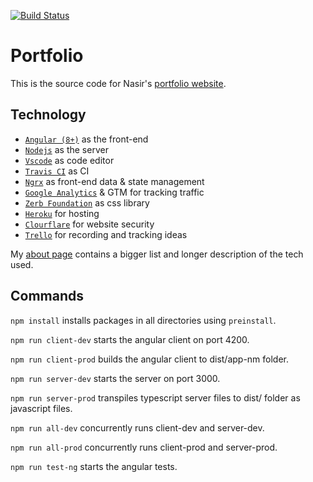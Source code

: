 [![Build Status](https://travis-ci.com/c3mohamn/portfolio.svg?branch=master)](https://travis-ci.com/c3mohamn/portfolio)

# Portfolio

This is the source code for Nasir's [portfolio website](https://nasirm.ca).

## Technology

- [`Angular (8+)`](https://angular.io/) as the front-end
- [`Nodejs`](https://nodejs.org) as the server
- [`Vscode`](https://code.visualstudio.com/) as code editor
- [`Travis CI`](https://travis-ci.org/) as CI
- [`Ngrx`](https://ngrx.io/) as front-end data & state management
- [`Google Analytics`](https://analytics.google.com) & GTM for tracking traffic
- [`Zerb Foundation`](https://foundation.zurb.com/) as css library
- [`Heroku`](https://heroku.com) for hosting
- [`Clourflare`](https://www.cloudflare.com/) for website security
- [`Trello`](https://trello.com/b/hoS9NAOg/portfolio-ideas) for recording and tracking ideas

My [about page](https://nasirm.ca/about) contains a bigger list and longer description of the tech used.

## Commands

`npm install` installs packages in all directories using `preinstall`.

`npm run client-dev` starts the angular client on port 4200.

`npm run client-prod` builds the angular client to dist/app-nm folder.

`npm run server-dev` starts the server on port 3000.

`npm run server-prod` transpiles typescript server files to dist/ folder as javascript files.

`npm run all-dev` concurrently runs client-dev and server-dev.

`npm run all-prod` concurrently runs client-prod and server-prod.

`npm run test-ng` starts the angular tests.
